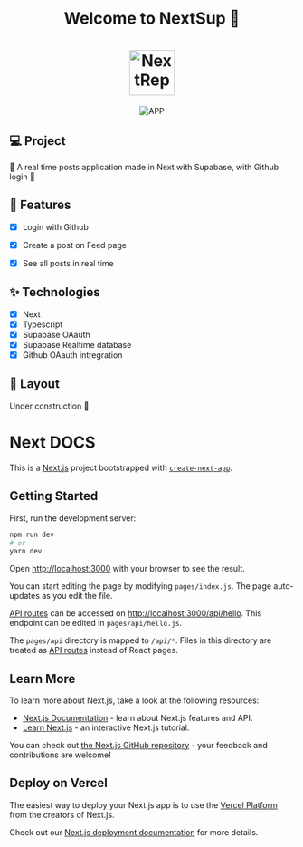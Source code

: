 
<h1 align="center">
  Welcome to NextSup 👋
</h1>
<h1 align="center">
 <img alt="NextRepo" height="80" title="" src="https://i.imgur.com/gKZOZUQ.png" />
</h1>

<p align="center">

 <img src="https://media.giphy.com/media/B2Bp7mBSSUxQxYMedz/giphy.gif" alt="APP"/>
</p>



## 💻 Project
📖 A real time posts application made in Next with Supabase, with Github login 🍏

## 🔨 Features

- [X] Login with Github  
- [X] Create a post on Feed page  
- [X] See all posts in real time


## ✨ Technologies

- [X] Next
- [X] Typescript
- [X] Supabase OAauth
- [X] Supabase Realtime database
- [X] Github OAauth intregration

## 🔖 Layout

 Under construction 🚧


# Next DOCS

This is a [Next.js](https://nextjs.org/) project bootstrapped with [`create-next-app`](https://github.com/vercel/next.js/tree/canary/packages/create-next-app).

## Getting Started

First, run the development server:

```bash
npm run dev
# or
yarn dev
```

Open [http://localhost:3000](http://localhost:3000) with your browser to see the result.

You can start editing the page by modifying `pages/index.js`. The page auto-updates as you edit the file.

[API routes](https://nextjs.org/docs/api-routes/introduction) can be accessed on [http://localhost:3000/api/hello](http://localhost:3000/api/hello). This endpoint can be edited in `pages/api/hello.js`.

The `pages/api` directory is mapped to `/api/*`. Files in this directory are treated as [API routes](https://nextjs.org/docs/api-routes/introduction) instead of React pages.

## Learn More

To learn more about Next.js, take a look at the following resources:

- [Next.js Documentation](https://nextjs.org/docs) - learn about Next.js features and API.
- [Learn Next.js](https://nextjs.org/learn) - an interactive Next.js tutorial.

You can check out [the Next.js GitHub repository](https://github.com/vercel/next.js/) - your feedback and contributions are welcome!

## Deploy on Vercel

The easiest way to deploy your Next.js app is to use the [Vercel Platform](https://vercel.com/new?utm_medium=default-template&filter=next.js&utm_source=create-next-app&utm_campaign=create-next-app-readme) from the creators of Next.js.

Check out our [Next.js deployment documentation](https://nextjs.org/docs/deployment) for more details.
